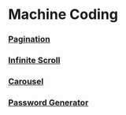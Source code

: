 # Machine Coding

### [Pagination](https://vky8xc.csb.app/)

### [Infinite Scroll](https://8x6kxx.csb.app)

### [Carousel](https://739s6q.csb.app/)

### [Password Generator](https://26sdd9.csb.app/)
